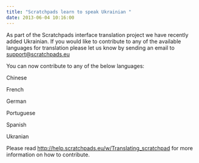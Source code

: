 ```yaml
---
title: "Scratchpads learn to speak Ukrainian "
date: 2013-06-04 10:16:00
---
```


As part of the Scratchpads interface translation project we have recently added Ukrainian. If you would like to contribute to any of the available languages for translation please let us know by sending an email to support@scratchpads.eu

You can now contribute to any of the below languages:

Chinese

French

German

Portuguese

Spanish

Ukranian

Please read http://help.scratchpads.eu/w/Translating_scratchpad for more information on how to contribute.

